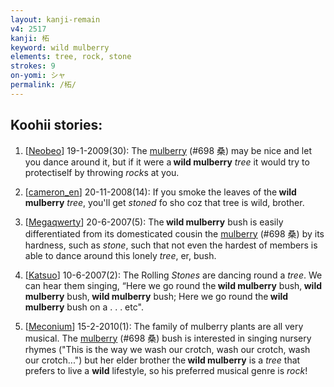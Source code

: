 ```yaml
---
layout: kanji-remain
v4: 2517
kanji: 柘
keyword: wild mulberry
elements: tree, rock, stone
strokes: 9
on-yomi: シャ
permalink: /柘/
---
```


## Koohii stories: 

1) [<a href="http://kanji.koohii.com/profile/Neobeo">Neobeo</a>] 19-1-2009(30): The <a href="../v4/698.html">mulberry</a> (#698 桑) may be nice and let you dance around it, but if it were a<strong> wild mulberry</strong> <em>tree</em> it would try to protectiself by throwing <em>rock</em>s at you.

2) [<a href="http://kanji.koohii.com/profile/cameron_en">cameron_en</a>] 20-11-2008(14): If you smoke the leaves of the<strong> wild mulberry</strong> <em>tree</em>, you&#039;ll get <em>stoned</em> fo sho coz that tree is wild, brother.

3) [<a href="http://kanji.koohii.com/profile/Megaqwerty">Megaqwerty</a>] 20-6-2007(5): The<strong> wild mulberry</strong> bush is easily differentiated from its domesticated cousin the <a href="../v4/698.html">mulberry</a> (#698 桑) by its hardness, such as <em>stone</em>, such that not even the hardest of members is able to dance around this lonely <em>tree</em>, er, bush.

4) [<a href="http://kanji.koohii.com/profile/Katsuo">Katsuo</a>] 10-6-2007(2): The Rolling <em>Stones</em> are dancing round a <em>tree</em>. We can hear them singing, “Here we go round the<strong> wild mulberry</strong> bush,<strong> wild mulberry</strong> bush,<strong> wild mulberry</strong> bush; Here we go round the<strong> wild mulberry</strong> bush on a . . . etc&quot;.

5) [<a href="http://kanji.koohii.com/profile/Meconium">Meconium</a>] 15-2-2010(1): The family of mulberry plants are all very musical. The <a href="../v4/698.html">mulberry</a> (#698 桑) bush is interested in singing nursery rhymes (&quot;This is the way we wash our crotch, wash our crotch, wash our crotch...&quot;) but her elder brother the<strong> wild mulberry</strong> is a <em>tree</em> that prefers to live a <strong>wild</strong> lifestyle, so his preferred musical genre is <em>rock</em>!

